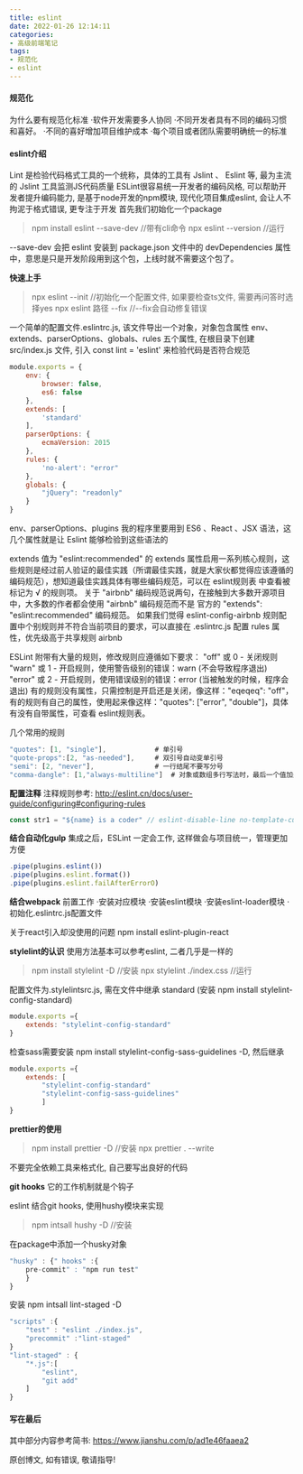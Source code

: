 ```yaml
---
title: eslint
date: 2022-01-26 12:14:11
categories: 
- 高级前端笔记
tags: 
- 规范化
- eslint
---
```

#### 规范化
为什么要有规范化标准
·软件开发需要多人协同
·不同开发者具有不同的编码习惯和喜好。
·不同的喜好增加项目维护成本
·每个项目或者团队需要明确统一的标准

#### eslint介绍
Lint 是检验代码格式工具的一个统称，具体的工具有 Jslint 、 Eslint 等, 最为主流的 Jslint 工具监测JS代码质量
ESLint很容易统一开发者的编码风格, 可以帮助开发者提升编码能力, 是基于node开发的npm模块, 现代化项目集成eslint, 会让人不拘泥于格式错误, 更专注于开发
首先我们初始化一个package
>npm install eslint --save-dev //带有cli命令
npx eslint --version //运行

--save-dev 会把 eslint 安装到 package.json 文件中的 devDependencies 属性中，意思是只是开发阶段用到这个包，上线时就不需要这个包了。

**快速上手**
> npx eslint --init //初始化一个配置文件, 如果要检查ts文件, 需要再问答时选择yes
npx eslint 路径 --fix //--fix会自动修复错误
 
一个简单的配置文件.eslintrc.js, 该文件导出一个对象，对象包含属性 env、extends、parserOptions、globals、rules 五个属性, 在根目录下创建 src/index.js 文件, 引入 const lint = 'eslint' 来检验代码是否符合规范
```js
module.exports = {
    env: {
        browser: false,
        es6: false
    },
    extends: [
        'standard'
    ],
    parserOptions: {
        ecmaVersion: 2015
    },
    rules: {
        'no-alert': "error"
    },
    globals: {
        "jQuery": "readonly"
    }
}
```
env、parserOptions、plugins
我的程序里要用到 ES6 、React 、JSX 语法，这几个属性就是让 Eslint 能够检验到这些语法的

extends
值为 "eslint:recommended" 的 extends 属性启用一系列核心规则，这些规则是经过前人验证的最佳实践（所谓最佳实践，就是大家伙都觉得应该遵循的编码规范），想知道最佳实践具体有哪些编码规范，可以在 eslint规则表 中查看被标记为 √ 的规则项。
关于 "airbnb" 编码规范说两句，在接触到大多数开源项目中，大多数的作者都会使用 "airbnb" 编码规范而不是 官方的 "extends": "eslint:recommended" 编码规范。
如果我们觉得 eslint-config-airbnb 规则配置中个别规则并不符合当前项目的要求，可以直接在 .eslintrc.js 配置 rules 属性，优先级高于共享规则 airbnb

ESLint 附带有大量的规则，修改规则应遵循如下要求：
"off" 或 0 - 关闭规则
"warn" 或 1 - 开启规则，使用警告级别的错误：warn (不会导致程序退出)
"error" 或 2 - 开启规则，使用错误级别的错误：error (当被触发的时候，程序会退出)
有的规则没有属性，只需控制是开启还是关闭，像这样："eqeqeq": "off"，有的规则有自己的属性，使用起来像这样："quotes": ["error", "double"]，具体有没有自带属性，可查看 eslint规则表。

几个常用的规则
```js
"quotes": [1, "single"],            # 单引号
"quote-props":[2, "as-needed"],     # 双引号自动变单引号
"semi": [2, "never"],               # 一行结尾不要写分号
"comma-dangle": [1,"always-multiline"]  # 对象或数组多行写法时，最后一个值加逗号
```

**配置注释**
注释规则参考: <http://eslint.cn/docs/user-guide/configuring#configuring-rules>
```js
const str1 = "${name} is a coder" // eslint-disable-line no-template-curly-in-string
```
 
**结合自动化gulp**
集成之后，ESLint 一定会工作,  这样做会与项目统一，管理更加方便
```js
.pipe(plugins.eslint())
.pipe(plugins.eslint.format())
.pipe(plugins.eslint.failAfterErrorO)

```

**结合webpack**
前置工作
·安装对应模块
·安装eslint模块
·安装eslint-loader模块
·初始化.eslintrc.js配置文件

关于react引入却没使用的问题 npm install eslint-plugin-react


**stylelint的认识**
使用方法基本可以参考eslint, 二者几乎是一样的
> npm install stylelint -D //安装
npx stylelint ./index.css //运行

配置文件为.stylelintsrc.js, 需在文件中继承 standard (安装 npm install stylelint-config-standard)
```js
module.exports ={
    extends: "stylelint-config-standard"
}
```

检查sass需要安装 npm install stylelint-config-sass-guidelines -D, 然后继承
```js
module.exports ={
    extends: [
        "stylelint-config-standard"
        "stylelint-config-sass-guidelines"
        ]
}
```

**prettier的使用**
> npm install prettier -D //安装
npx prettier . --write

不要完全依赖工具来格式化, 自己要写出良好的代码


**git hooks**
它的工作机制就是个钩子

eslint 结合git hooks, 使用hushy模块来实现
> npm intsall hushy -D //安装

在package中添加一个husky对象
```js
"husky" : {" hooks" :{
    pre-commit" : "npm run test"
    }
}
```
安装 npm intsall lint-staged -D
```js
"scripts" :{
    "test" : "eslint ./index.js",
    "precommit" :"lint-staged"
}
"lint-staged" : {
    "*.js":[
        "eslint",
        "git add"
    ]
}
```


#### 写在最后
其中部分内容参考简书: <https://www.jianshu.com/p/ad1e46faaea2>

原创博文, 如有错误, 敬请指导!



